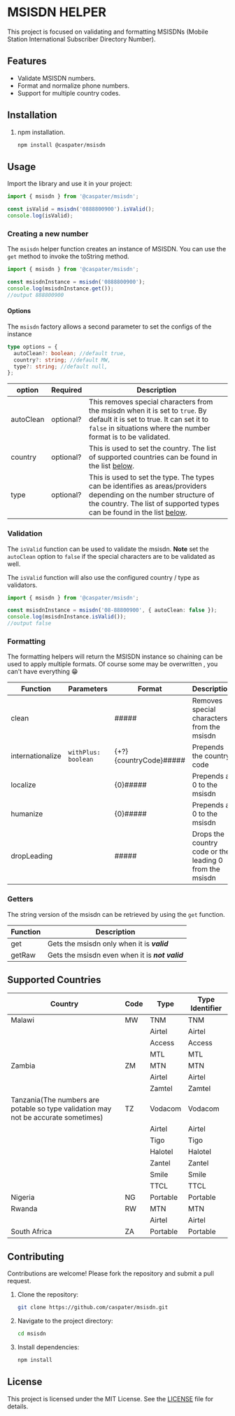 # MSISDN HELPER

This project is focused on validating and formatting MSISDNs (Mobile Station International Subscriber Directory Number).

## Features

- Validate MSISDN numbers.
- Format and normalize phone numbers.
- Support for multiple country codes.

## Installation

1. npm installation.
   ```bash
   npm install @caspater/msisdn
   ```

## Usage

Import the library and use it in your project:

```typescript
import { msisdn } from '@caspater/msisdn';

const isValid = msisdn('0888800900').isValid();
console.log(isValid);
```

### Creating a new number

The `msisdn` helper function creates an instance of MSISDN. You can use the `get` method to invoke the toString method.

```typescript
import { msisdn } from '@caspater/msisdn';

const msisdnInstance = msisdn('0888800900');
console.log(msisdnInstance.get());
//output 888800900
```

#### Options

The `msisdn` factory allows a second parameter to set the configs of the instance

```typescript
type options = {
  autoClean?: boolean; //default true,
  country?: string; //default MW,
  type?: string; //default null,
};
```

| option    | Required  | Description                                                                                                                                                                                                        |
| --------- | --------- | ------------------------------------------------------------------------------------------------------------------------------------------------------------------------------------------------------------------ |
| autoClean | optional? | This removes special characters from the msisdn when it is set to `true`. By default it is set to true. It can set it to `false` in situations where the number format is to be validated.                         |
| country   | optional? | This is used to set the country. The list of supported countries can be found in the list [below](#supported-countries).                                                                                           |
| type      | optional? | This is used to set the type. The types can be identifies as areas/providers depending on the number structure of the country. The list of supported types can be found in the list [below](#supported-countries). |

### Validation

The `isValid` function can be used to validate the msisdn. **Note** set the `autoClean` option to `false` if the special characters are to be validated as well.

The `isValid` function will also use the configured country / type as validators.

```typescript
import { msisdn } from '@caspater/msisdn';

const msisdnInstance = msisdn('08-88800900', { autoClean: false });
console.log(msisdnInstance.isValid());
//output false
```

### Formatting

The formatting helpers will return the MSISDN instance so chaining can be used to apply multiple formats. Of course some may be overwritten , you can't have everything 😁

| Function         | Parameters          | Format                 | Description                                             |
| ---------------- | ------------------- | ---------------------- | ------------------------------------------------------- |
| clean            |                     | #####                  | Removes special characters from the msisdn              |
| internationalize | `withPlus: boolean` | {+?}{countryCode}##### | Prepends the country code                               |
| localize         |                     | {0}#####               | Prepends a 0 to the msisdn                              |
| humanize         |                     | {0}#####               | Prepends a 0 to the msisdn                              |
| dropLeading      |                     | #####                  | Drops the country code or the leading 0 from the msisdn |

### Getters

The string version of the msisdn can be retrieved by using the `get` function.

| Function | Description                                     |
| -------- | ----------------------------------------------- |
| get      | Gets the msisdn only when it is **_valid_**     |
| getRaw   | Gets the msisdn even when it is **_not valid_** |

## <a id="supported-countries"></a>Supported Countries

| Country | Code | Type   | Type Identifier |
| ------- | ---- | ------ | --------------- |
| Malawi  | MW   | TNM    | TNM             |
|         |      | Airtel | Airtel          |
|||Access|Access|
|||MTL|MTL|
|Zambia|ZM|MTN|MTN|
|||Airtel|Airtel|
|||Zamtel|Zamtel|
|Tanzania(The numbers are potable so type validation may not be accurate sometimes)|TZ|Vodacom|Vodacom|
|||Airtel|Airtel|
|||Tigo|Tigo|
|||Halotel|Halotel|
|||Zantel|Zantel|
|||Smile|Smile|
|||TTCL|TTCL|
|Nigeria|NG|Portable|Portable
|Rwanda|RW|MTN|MTN|
|||Airtel|Airtel|
|South Africa|ZA|Portable|Portable

## Contributing

Contributions are welcome! Please fork the repository and submit a pull request.

1. Clone the repository:
   ```bash
   git clone https://github.com/caspater/msisdn.git
   ```
2. Navigate to the project directory:
   ```bash
   cd msisdn
   ```
3. Install dependencies:
   ```bash
   npm install
   ```

## License

This project is licensed under the MIT License. See the [LICENSE](LICENSE) file for details.
